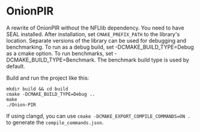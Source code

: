 # OnionPIR

A rewrite of OnionPIR without the NFLlib dependency. 
You need to have SEAL installed. After installation, set `CMAKE_PREFIX_PATH` to the library's location. Separate versions of the library can be used for debugging and benchmarking. To run as a debug build, set -DCMAKE_BUILD_TYPE=Debug as a cmake option. To run benchmarks, set -DCMAKE_BUILD_TYPE=Benchmark. The benchmark build type is used by default.

Build and run the project like this:
```
mkdir build && cd build
cmake -DCMAKE_BUILD_TYPE=Debug .. 
make
./Onion-PIR
```

If using clangd, you can use `cmake -DCMAKE_EXPORT_COMPILE_COMMANDS=ON .` to generate the `compile_commands.json`.

